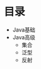 <!-- vscode-markdown-toc -->

<!-- vscode-markdown-toc-config
	numbering=true
	autoSave=true
	/vscode-markdown-toc-config -->
<!-- /vscode-markdown-toc -->

# 目录
- Java基础  
- Java高级  
    - 集合  
    - 泛型
    - 反射
    
